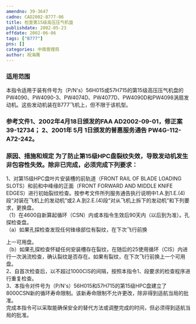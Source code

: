 ```yaml
---
amendno: 39-3647  
cadno: CAD2002-B777-06  
title: 检查第15级高压压气机盘  
publishdate: 2002-05-23  
effdate: 2002-06-06  
tags: ["B777"]  
pns: []  
categories: 中南管理局  
author: 祝海鹰  
---
```

  
### 适用范围  
本指令适用于装有件号为（P/N's）56H015或57H715的第15级高压压气机盘的PW4090、PW4090-3、PW4074D、PW4077D、PW4090D和PW4098涡扇发动机。这些发动机装在B777飞机上，但不限于该机型。  
  
<!--more-->  
### 参考文件1、2002年4月18日颁发的FAA AD2002-09-01，修正案39-12734； 2、2001年 5月 1日颁发的普惠服务通告 PW4G-112-A72-242。  
  
### 原因、措施和规定     为了防止第15级HPC盘裂纹失效，导致发动机发生非包容性失效。除非已完成，必须完成下列要求：  
1、对第15级HPC盘叶片安装槽的前轨道（FRONT RAIL OF BLADE LOADING SLOTS）和前和中峰缘的正面（FRONT FORWARD AND MIDDLE KNIFE EDGES）进行初始裂纹检查。按参考文件所列服务通告执行说明中1.A.到1.E.(4)段“对装在飞机上的发动机”或2.A.到2.E.(4)段“对从飞机上拆下的发动机”和下列要求，更换盘。  
（1）在4600自新算起循环（CSN）内或本指令生效后90天内（以后到为准）。孔探检查盘。  
      （a）如果孔探检查发现任何锋缘部位有裂纹，在下次飞行前换  
  
上一可用盘。  
      （b）如果孔探检查怀疑任何安装槽存在裂纹，在随后的25使用循环（CIS）内进行一次涡流检查，确认裂纹是否存在。如果有裂纹，在下次飞行前换上一个可用盘。  
    2、自首次检查后，以不超过1000CIS的间隔，按照本指令1、段要求的检查程序进行重复检查。  
    3、本指令对件号为（P/N's）56H015和57H715的第15级HPC盘建立了8000CSN新的循环寿命限制。该新寿命限制不允许更改，除非得到适航当局的批准。  
    完成本指令可以采取能确保安全的替代方法或调整完成的时间，但必须得到适航当局的批准。  
